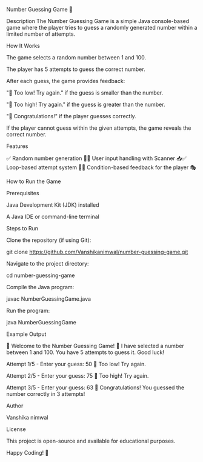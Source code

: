 Number Guessing Game 🎯

Description
The Number Guessing Game is a simple Java console-based game where the player tries to guess a randomly generated number within a limited number of attempts.

How It Works

The game selects a random number between 1 and 100.

The player has 5 attempts to guess the correct number.

After each guess, the game provides feedback:

"🔼 Too low! Try again." if the guess is smaller than the number.

"🔽 Too high! Try again." if the guess is greater than the number.

"🎉 Congratulations!" if the player guesses correctly.

If the player cannot guess within the given attempts, the game reveals the correct number.

Features

✅ Random number generation 🎲✅ User input handling with Scanner 📥✅ Loop-based attempt system 🔄✅ Condition-based feedback for the player 🎭

How to Run the Game

Prerequisites

Java Development Kit (JDK) installed

A Java IDE or command-line terminal

Steps to Run

Clone the repository (if using Git):

git clone https://github.com/Vanshikanimwal/number-guessing-game.git

Navigate to the project directory:

cd number-guessing-game

Compile the Java program:

javac NumberGuessingGame.java

Run the program:

java NumberGuessingGame

Example Output

🎯 Welcome to the Number Guessing Game! 🎯
I have selected a number between 1 and 100.
You have 5 attempts to guess it. Good luck!

Attempt 1/5 - Enter your guess: 50
🔼 Too low! Try again.

Attempt 2/5 - Enter your guess: 75
🔽 Too high! Try again.

Attempt 3/5 - Enter your guess: 63
🎉 Congratulations! You guessed the number correctly in 3 attempts!

Author

Vanshika nimwal

License

This project is open-source and available for educational purposes.

Happy Coding! 🚀
